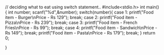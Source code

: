 // deciding what to eat using switch statement..
#include<stdio.h>
int main(){
    int number;
    scanf("%d",&number);
    switch(number){
        case 1:
        printf("Food item - Burger\nPrice - Rs 129");
        break;
        case 2:
        printf("Food item - Pizza\nPrice - Rs 239");
        break;
        case 3:
        printf("Food item - French Fries\nPrice - Rs 99");
        break;
        case 4:
        printf("Food item - Sandwich\nPrice - Rs 149");
        break;
        printf("Food item - Pasta\nPrice - Rs 179");
        break;
    }
    return 0;
    
}
